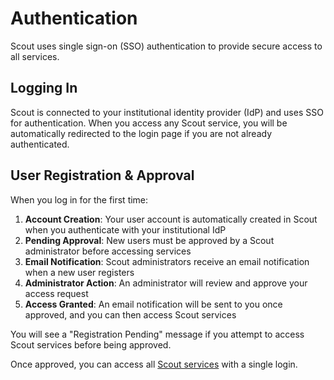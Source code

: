 # Authentication

Scout uses single sign-on (SSO) authentication to provide secure access to all services.

## Logging In

Scout is connected to your institutional identity provider (IdP) and uses SSO for authentication. 
When you access any Scout service, you will be automatically redirected to the login page if you 
are not already authenticated.

## User Registration & Approval

When you log in for the first time:

1. **Account Creation**: Your user account is automatically created in Scout when you authenticate with your institutional IdP
2. **Pending Approval**: New users must be approved by a Scout administrator before accessing services
3. **Email Notification**: Scout administrators receive an email notification when a new user registers
4. **Administrator Action**: An administrator will review and approve your access request
5. **Access Granted**: An email notification will be sent to you once approved, and you can then access Scout services

You will see a "Registration Pending" message if you attempt to access Scout services before being approved.

Once approved, you can access all [Scout services](services.md) with a single login.
